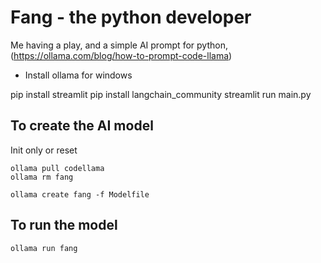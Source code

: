 # Fang - the python developer

Me having a play, and a simple AI prompt for python, (https://ollama.com/blog/how-to-prompt-code-llama)

- Install ollama for windows

pip install streamlit
pip install langchain_community
streamlit run main.py

## To create the AI model

Init only or reset

```console
ollama pull codellama
ollama rm fang
```

```console
ollama create fang -f Modelfile
```

## To run the model

```console
ollama run fang
```
